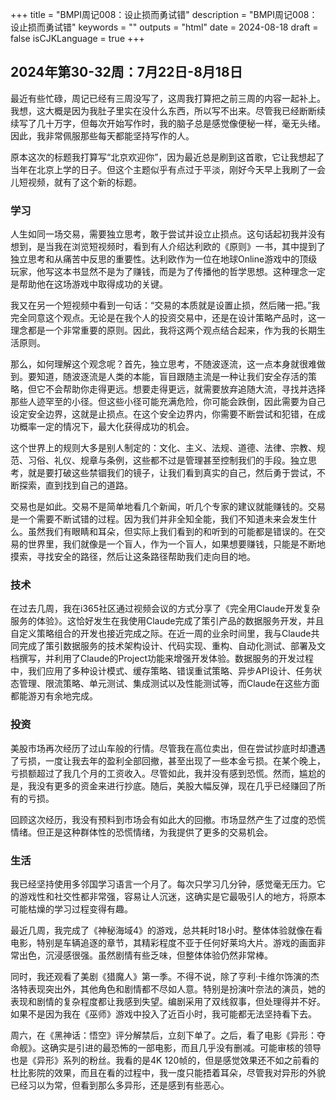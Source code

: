 +++
title = "BMPI周记008：设止损而勇试错"
description = "BMPI周记008：设止损而勇试错"
keywords = ""
outputs = "html"
date = 2024-08-18
draft = false
isCJKLanguage = true
+++

## 2024年第30-32周：7月22日-8月18日

最近有些忙碌，周记已经有三周没写了，这周我打算把之前三周的内容一起补上。我想，这大概是因为我肚子里实在没什么东西，所以写不出来。尽管我已经断断续续写了几十万字，但每次开始写作时，我的脑子总是感觉像便秘一样，毫无头绪。因此，我非常佩服那些每天都能坚持写作的人。

原本这次的标题我打算写“北京欢迎你”，因为最近总是刷到这首歌，它让我想起了当年在北京上学的日子。但这个主题似乎有点过于平淡，刚好今天早上我刷了一会儿短视频，就有了这个新的标题。

### 学习

人生如同一场交易，需要独立思考，敢于尝试并设立止损点。这句话起初我并没有想到，是当我在浏览短视频时，看到有人介绍达利欧的《原则》一书，其中提到了独立思考和从痛苦中反思的重要性。达利欧作为一位在地球Online游戏中的顶级玩家，他写这本书显然不是为了赚钱，而是为了传播他的哲学思想。这种理念一定是帮助他在这场游戏中取得成功的关键。

我又在另一个短视频中看到一句话：“交易的本质就是设置止损，然后赌一把。”我完全同意这个观点。无论是在我个人的投资交易中，还是在设计策略产品时，这一理念都是一个非常重要的原则。因此，我将这两个观点结合起来，作为我的长期生活原则。

那么，如何理解这个观念呢？首先，独立思考，不随波逐流，这一点本身就很难做到。要知道，随波逐流是人类的本能，盲目跟随主流是一种让我们安全存活的策略，但它不会帮助你走得更远。想要走得更远，就需要放弃追随大流，寻找并选择那些人迹罕至的小径。但这些小径可能充满危险，你可能会跌倒，因此需要为自己设定安全边界，这就是止损点。在这个安全边界内，你需要不断尝试和犯错，在成功概率一定的情况下，最大化获得成功的机会。

这个世界上的规则大多是别人制定的：文化、主义、法规、道德、法律、宗教、规范、习俗、礼仪、规章与条例，这些都不过是管理甚至控制我们的手段。独立思考，就是要打破这些禁锢我们的镜子，让我们看到真实的自己，然后勇于尝试，不断探索，直到找到自己的道路。

交易也是如此。交易不是简单地看几个新闻，听几个专家的建议就能赚钱的。交易是一个需要不断试错的过程。因为我们并非全知全能，我们不知道未来会发生什么。虽然我们有眼睛和耳朵，但实际上我们看到的和听到的可能都是错误的。在交易的世界里，我们就像是一个盲人，作为一个盲人，如果想要赚钱，只能是不断地摸索，寻找安全的路径，然后让这条路径帮助我们走向目的地。

### 技术

在过去几周，我在i365社区通过视频会议的方式分享了《完全用Claude开发复杂服务的体验》。这恰好发生在我使用Claude完成了策引产品的数据服务开发，并且自定义策略组合的开发也接近完成之际。在近一周的业余时间里，我与Claude共同完成了策引数据服务的技术架构设计、代码实现、重构、自动化测试、部署及文档撰写，并利用了Claude的Project功能来增强开发体验。数据服务的开发过程中，我们应用了多种设计模式、缓存策略、错误重试策略、异步API设计、任务状态管理、限流策略、单元测试、集成测试以及性能测试等，而Claude在这些方面都能游刃有余地完成。

### 投资

美股市场再次经历了过山车般的行情。尽管我在高位卖出，但在尝试抄底时却遭遇了亏损，一度让我去年的盈利全部回撤，甚至出现了一些本金亏损。在某个晚上，亏损额超过了我几个月的工资收入。尽管如此，我并没有感到恐慌。然而，尴尬的是，我没有更多的资金来进行抄底。随后，美股大幅反弹，现在几乎已经赚回了所有的亏损。

回顾这次经历，我没有预料到市场会有如此大的回撤。市场显然产生了过度的恐慌情绪。但正是这种群体性的恐慌情绪，为我提供了更多的交易机会。

### 生活

我已经坚持使用多邻国学习语言一个月了。每次只学习几分钟，感觉毫无压力。它的游戏性和社交性都非常强，容易让人沉迷，这确实是它最吸引人的地方，将原本可能枯燥的学习过程变得有趣。

最近几周，我完成了《神秘海域4》的游戏，总共耗时18小时。整体体验就像在看电影，特别是车辆追逐的章节，其精彩程度不亚于任何好莱坞大片。游戏的画面非常出色，沉浸感很强。虽然剧情有些乏味，但整体体验仍然非常棒。

同时，我还观看了美剧《猎魔人》第一季。不得不说，除了亨利·卡维尔饰演的杰洛特表现突出外，其他角色和剧情都不尽如人意。特别是扮演叶奈法的演员，她的表现和剧情的复杂程度都让我感到失望。编剧采用了双线叙事，但处理得并不好。如果不是因为我在《巫师》游戏中投入了近百小时，我可能都无法坚持看下去。

周六，在《黑神话：悟空》评分解禁后，立刻下单了。之后，看了电影《异形：夺命舰》。这确实是引进的最恐怖的一部电影，而且几乎没有删减。可能审核的领导也是《异形》系列的粉丝。我看的是4K 120帧的，但是感觉效果还不如之前看的杜比影院的效果，而且在看的过程中，我一度只能捂着耳朵，尽管我对异形的外貌已经习以为常，但看到那么多异形，还是感到有些恶心。
